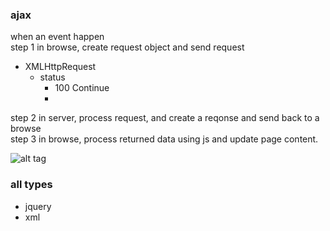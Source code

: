 ### ajax
when an event happen     
step 1 in browse, create request object and send request   
* XMLHttpRequest
  * status
    * 100 Continue
    * 



step 2 in server, process request, and create a reqonse and send back to a browse     
step 3 in browse, process returned data using js and update page content.      

![alt tag](https://www.w3schools.com/xml/ajax.gif)


### all types
* jquery  
* xml  







